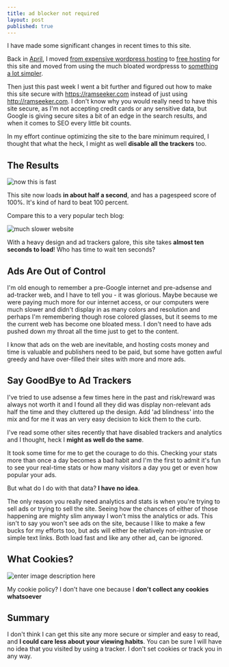 ```yaml
---
title: ad blocker not required
layout: post
published: true
---
```


I have made some significant changes in recent times to this site. 

Back in [April](https://ramseeker.com/2016/04/19/switched-to-jekyll-from-wordpress/), I moved [from expensive wordpress hosting](http://www.pagely.com) to [free hosting](pages.github.com) for this site and moved from using the much bloated wordpresss to [something a lot simpler](http://jekyllrb.com). 

Then just this past week I went a bit further and figured out how to make this site secure with https://ramseeker.com instead of just using http://ramseeker.com. I don't know why you would really need to have this site secure, as I'm not accepting credit cards or any sensitive data, but Google is giving secure sites a bit of an edge in the search results, and when it comes to SEO every little bit counts. 

In my effort continue optimizing the site to the bare minimum required, I thought that what the heck, I might as well **disable all the trackers** too. 

## The Results

![now this is fast](http://ramseeker.com/images/Screenshot%20from%202016-09-16%2009-01-54.png)

This site now loads **in about half a second**, and has a pagespeed score of 100%. It's kind of hard to beat 100 percent.

Compare this to a very popular tech blog: 

![much slower website](http://ramseeker.com/images/Screenshot%20from%202016-09-16%2010-50-56.png)

With a heavy design and ad trackers galore, this site takes **almost ten seconds to load**! Who has time to wait ten seconds?

## Ads Are Out of Control

I'm old enough to remember a pre-Google internet and pre-adsense and ad-tracker web, and I have to tell you - it was glorious. Maybe because we were paying much more for our internet access, or our computers were much slower and didn't display in as many colors and resolution and perhaps I'm remembering though rose colored glasses, but it seems to me the current web has become one bloated mess.  I don't need to have ads pushed down my throat all the time just to get to the content. 

I know that ads on the web are inevitable, and hosting costs money and time is valuable and publishers need  to be paid, but some have gotten awful greedy and have over-filled their sites with more and more ads. 

## Say GoodBye to Ad Trackers

I've tried to use adsense a few times here in the past and risk/reward was always not worth it and I found all they did was display non-relevant ads half the time and they cluttered up the design. Add 'ad blindness' into the mix and for me it was an very easy decision to kick them to the curb. 

I've read some other sites recently that have disabled trackers and analytics and I thought, heck I **might as well do the same**.

It took some time for me to get the courage to do this. Checking your stats more than once a day becomes a bad habit and I'm the first to admit it's fun to see your real-time stats or how many visitors a day you get or even how popular your ads. 

But what do I do with that data? **I have no idea**. 

The only reason you really need analytics and stats is when you're trying to sell ads or trying to sell the site. Seeing how the chances of either of those happening are mighty slim anyway I won't miss the analytics or ads. This isn't to say you won't see ads on the site, because I like to make a few bucks for my efforts too, but ads will either be relatively non-intrusive or simple text links. Both load fast and like any other ad, can be ignored. 

## What Cookies?

![enter image description here](http://ramseeker.com/images/Screenshot%20from%202016-09-16%2018-06-38.png)

My cookie policy? I don't have one because I **don't collect any cookies whatsoever**

## Summary

I don't think I can get this site any more secure or simpler and easy to read, and **I could care less about your viewing habits**. You can be sure I will have no idea that you visited by using a tracker.  I don't set cookies or track you in any way. 








